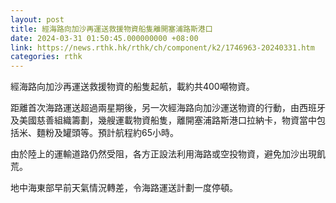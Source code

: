 ```yaml
---
layout: post
title: 經海路向加沙再運送救援物資船隻離開塞浦路斯港口
date: 2024-03-31 01:50:45.000000000 +08:00
link: https://news.rthk.hk/rthk/ch/component/k2/1746963-20240331.htm
categories: rthk
---
```


經海路向加沙再運送救援物資的船隻起航，載約共400噸物資。

距離首次海路運送超過兩星期後，另一次經海路向加沙運送物資的行動，由西班牙及美國慈善組織籌劃，幾艘運載物資船隻，離開塞浦路斯港口拉納卡，物資當中包括米、麵粉及罐頭等。預計航程約65小時。

由於陸上的運輸道路仍然受阻，各方正設法利用海路或空投物資，避免加沙出現飢荒。

地中海東部早前天氣情況轉差，令海路運送計劃一度停頓。
